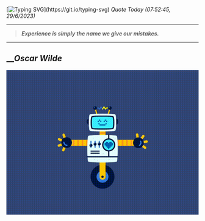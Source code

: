 [![Typing SVG](https://readme-typing-svg.herokuapp.com?font=Press+Start+2P&color=C2F784&size=35&width=900&height=100&lines=Hello+World%2C+I'm+Hung+!)](https://git.io/typing-svg) 
_Quote Today (07:52:45, 29/6/2023)_
___
>**_Experience is simply the name we give our mistakes._**
___

## __**_Oscar Wilde_**

![RobotDance](src/assets/images/robot-dancing-dribble.gif?style=center)
